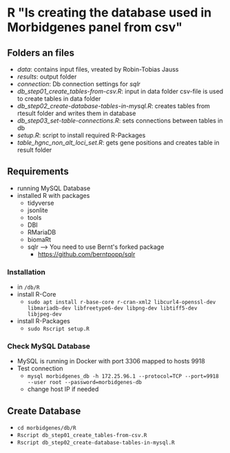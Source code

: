 # R "Is creating the database used in Morbidgenes panel from csv"

## Folders an files
- _data_: contains input files, vreated by Robin-Tobias Jauss
- _results_: output folder
- _connection_: Db connection settings for _sqlr_
- _db_step01_create_tables-from-csv.R_: input in data folder csv-file is used to create tables in data folder
- _db_step02_create-database-tables-in-mysql.R_: creates tables from rtesult folder and writes them in database
- _db_step03_set-table-connections.R_: sets connections between tables in db
- _setup.R_: script to install required R-Packages
- _table_hgnc_non_alt_loci_set.R_: gets gene positions and creates table in result folder


## Requirements
- running MySQL Database
- installed R with packages
    - tidyverse
    - jsonlite
    - tools
    - DBI
    - RMariaDB
    - biomaRt
    - sqlr --> You need to use Bernt's forked package 
        - https://github.com/berntpopp/sqlr

### Installation
- in `/db/R`
- install R-Core
    - `sudo apt install r-base-core r-cran-xml2 libcurl4-openssl-dev libmariadb-dev libfreetype6-dev libpng-dev libtiff5-dev libjpeg-dev`
- install R-Packages
    - `sudo Rscript setup.R`

### Check MySQL Database
- MySQL is running in Docker with port 3306 mapped to hosts 9918
- Test connection
    - `mysql morbidgenes_db -h 172.25.96.1 --protocol=TCP --port=9918 --user root --password=morbidgenes-db`
    - change host IP if needed

## Create Database
- `cd morbidgenes/db/R`
- `Rscript db_step01_create_tables-from-csv.R`
- `Rscript db_step02_create-database-tables-in-mysql.R`
